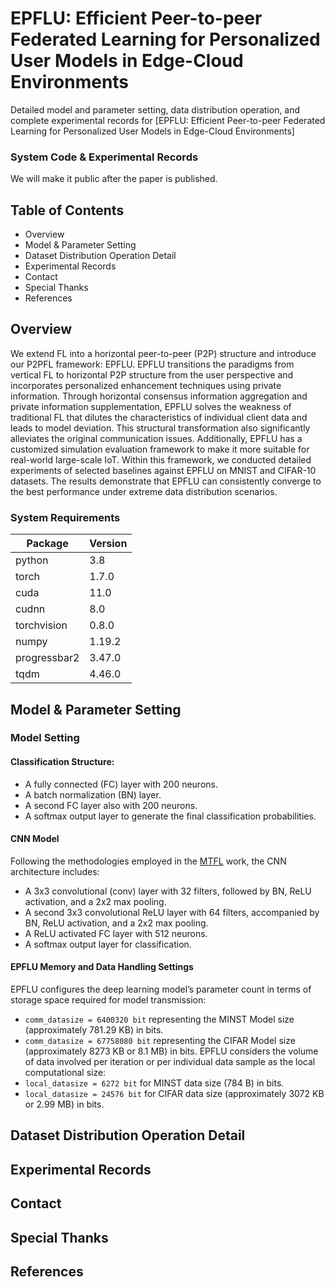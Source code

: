 # EPFLU: Efficient Peer-to-peer Federated Learning for Personalized User Models in Edge-Cloud Environments

Detailed model and parameter setting, data distribution operation, and complete experimental records for [EPFLU: Efficient Peer-to-peer Federated Learning for Personalized User Models in Edge-Cloud Environments]

### System Code & Experimental Records
We will make it public after the paper is published.


## Table of Contents
* Overview
* Model & Parameter Setting
* Dataset Distribution Operation Detail
* Experimental Records
* Contact
* Special Thanks
* References


## Overview

We extend FL into a horizontal peer-to-peer (P2P) structure and introduce our P2PFL framework: EPFLU. EPFLU transitions the paradigms from vertical FL to horizontal P2P structure from the user perspective and incorporates personalized enhancement techniques using private information. Through horizontal consensus information aggregation and private information supplementation, EPFLU solves the weakness of traditional FL that dilutes the characteristics of individual client data and leads to model deviation. This structural transformation also significantly alleviates the original communication issues. Additionally, EPFLU has a customized simulation evaluation framework to make it more suitable for real-world large-scale IoT. Within this framework, we conducted detailed experiments of selected baselines against EPFLU on MNIST and CIFAR-10 datasets. The results demonstrate that EPFLU can consistently converge to the best performance under extreme data distribution scenarios.

### System Requirements
| Package      | Version |
| ------------ | ------- |
| python       | 3.8     | 
| torch        | 1.7.0   |
| cuda         | 11.0    |
| cudnn        | 8.0     |
| torchvision  | 0.8.0   |
| numpy        | 1.19.2  |
| progressbar2 | 3.47.0  |
| tqdm         | 4.46.0  |


## Model & Parameter Setting

### Model Setting

#### Classification Structure:
- A fully connected (FC) layer with 200 neurons.
- A batch normalization (BN) layer.
- A second FC layer also with 200 neurons.
- A softmax output layer to generate the final classification probabilities.
#### CNN Model 
Following the methodologies employed in the [MTFL](https://ieeexplore.ieee.org/abstract/document/9492755) work, the CNN architecture includes:
- A 3x3 convolutional (conv) layer with 32 filters, followed by BN, ReLU activation, and a 2x2 max pooling.
- A second 3x3 convolutional ReLU layer with 64 filters, accompanied by BN, ReLU activation, and a 2x2 max pooling.
- A ReLU activated FC layer with 512 neurons.
- A softmax output layer for classification.
#### EPFLU Memory and Data Handling Settings
EPFLU configures the deep learning model’s parameter count in terms of storage space required for model transmission:
- `comm_datasize = 6400320 bit` representing the MINST Model size (approximately 781.29 KB) in bits.
- `comm_datasize = 67758080 bit` representing the CIFAR Model size (approximately 8273 KB or 8.1 MB) in bits.
EPFLU considers the volume of data involved per iteration or per individual data sample as the local computational size:
- `local_datasize = 6272 bit` for MINST data size (784 B) in bits.
- `local_datasize = 24576 bit` for CIFAR data size (approximately 3072 KB or 2.99 MB) in bits.

## Dataset Distribution Operation Detail

## Experimental Records

## Contact

## Special Thanks

## References

